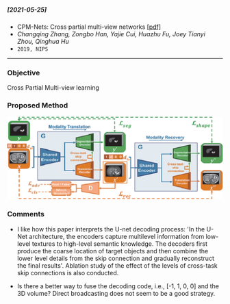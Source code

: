 ##### [2021-05-25]
- CPM-Nets: Cross partial multi-view networks [[pdf]](https://papers.nips.cc/paper/2019/file/11b9842e0a271ff252c1903e7132cd68-Paper.pdf) 
- *Changqing Zhang, Zongbo Han, Yajie Cui, Huazhu Fu, Joey Tianyi Zhou, Qinghua Hu*
- `2019, NIPS`

****

### Objective
Cross Partial Multi-view learning


### Proposed Method


![Alt text](https://github.com/han-liu/Papers/blob/master/figures/Unified%20generative%20adversarial%20networks%20for%20multimodal%20segmentation%20from%20unpaired%203D%20medical%20images.jpg?raw=true)

### Comments
- I like how this paper interprets the U-net decoding process: 'In the U-Net architecture, the encoders capture multilevel information from low-level textures to high-level semantic knowledge. The decoders first produce the coarse location of target objects and then combine the lower level details from the skip connection and gradually reconstruct the final results'. Ablation study of the effect of the levels of cross-task skip connections is also conducted.  

- Is there a better way to fuse the decoding code, i.e., [-1, 1, 0, 0] and the 3D volume? Direct broadcasting does not seem to be a good strategy.